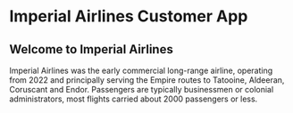 # Imperial Airlines Customer App

## Welcome to Imperial Airlines

Imperial Airlines was the early commercial long-range airline, operating from 2022 and principally serving the Empire routes to Tatooine, Aldeeran, Coruscant and Endor. Passengers are typically businessmen or colonial administrators, most flights carried about 2000 passengers or less.

